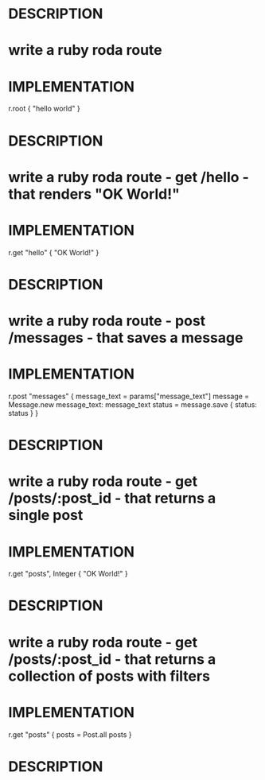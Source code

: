 # DESCRIPTION
# write a ruby roda route
# IMPLEMENTATION
r.root {
  "hello world"
}
# DESCRIPTION
# write a ruby roda route - get /hello - that renders "OK World!"
# IMPLEMENTATION
r.get "hello" {
  "OK World!"
}
# DESCRIPTION
# write a ruby roda route - post /messages - that saves a message
# IMPLEMENTATION
r.post "messages" {
  message_text = params["message_text"]
  message = Message.new message_text: message_text
  status = message.save
  { status: status }
}
# DESCRIPTION
# write a ruby roda route - get /posts/:post_id - that returns a single post
# IMPLEMENTATION
r.get "posts", Integer {
  "OK World!"
}
# DESCRIPTION
# write a ruby roda route - get /posts/:post_id - that returns a collection of posts with filters
# IMPLEMENTATION
r.get "posts" {
  posts = Post.all
  posts
}
# DESCRIPTION
